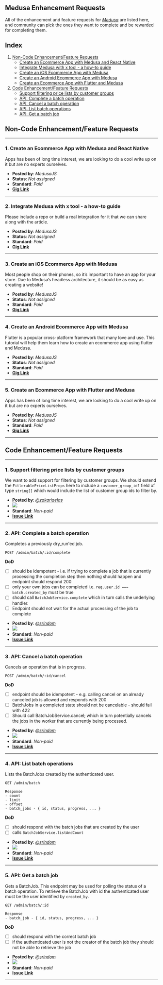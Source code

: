 ## Medusa Enhancement Requests

All of the enhancement and feature requests for *[Medusa](https://medusajs.com/)* are listed here, and community can pick the ones they want to complete and be rewarded for completing them.

## Index

1. [Non-Code Enhancement/Feature Requests](#non-code-enhancementfeature-requests)
    - [Create an Ecommerce App with Medusa and React Native](#1-create-an-ecommerce-app-with-medusa-and-react-native)
    - [Integrate Medusa with x tool - a how-to guide](#2-integrate-medusa-with-x-tool---a-how-to-guide)
    - [Create an iOS Ecommerce App with Medusa](#3-create-an-ios-ecommerce-app-with-medusa)
    - [Create an Android Ecommerce App with Medusa](#4-create-an-android-ecommerce-app-with-medusa)
    - [Create an Ecommerce App with Flutter and Medusa](#5-create-an-ecommerce-app-with-flutter-and-medusa)
2. [Code Enhancement/Feature Requests](#code-enhancementfeature-requests)
    - [Support filtering price lists by customer groups](#1-support-filtering-price-lists-by-customer-groups)
    - [API: Complete a batch operation](#2-api-complete-a-batch-operation)
    - [API: Cancel a batch operation](#3-api-cancel-a-batch-operation)
    - [API: List batch operations](#4-api-list-batch-operations)
    - [API: Get a batch job](#5-api-get-a-batch-job)

## Non-Code Enhancement/Feature Requests
---

### **1. Create an Ecommerce App with Medusa and React Native**

Apps has been of long time interest, we are looking to do a cool write up on it but are no experts ourselves.

  - **Posted by**: *MedusaJS*
  - **Status**: *Not assigned*
  - **Standard**: *Paid*
  - **[Gig Link](https://medusajs.notion.site/Topics-2653fe684b1a4640b94e253f1d6bc3d9?p=73825e914cc440d0b5e2e942d9a291e4)**

---

### **2. Integrate Medusa with x tool - a how-to guide**

Please include a repo or build a real integration for it that we can share along with the article.

  - **Posted by**: *MedusaJS*
  - **Status**: *Not assigned*
  - **Standard**: *Paid*
  - **[Gig Link](https://medusajs.notion.site/Topics-2653fe684b1a4640b94e253f1d6bc3d9?p=d17936d35e9441e9b95aec752bab638f)**

---

### **3. Create an iOS Ecommerce App with Medusa**

Most people shop on their phones, so it’s important to have an app for your store. Due to Medusa’s headless architecture, it should be as easy as creating a website!

  - **Posted by**: *MedusaJS*
  - **Status**: *Not assigned*
  - **Standard**: *Paid*
  - **[Gig Link](https://medusajs.notion.site/Topics-2653fe684b1a4640b94e253f1d6bc3d9?p=054a101c3b614daca6c1445c52c830fa)**

---

### **4. Create an Android Ecommerce App with Medusa**

Flutter is a popular cross-platform framework that many love and use. This tutorial will help them learn how to create an ecommerce app using flutter and Medusa.

  - **Posted by**: *MedusaJS*
  - **Status**: *Not assigned*
  - **Standard**: *Paid*
  - **[Gig Link](https://medusajs.notion.site/Topics-2653fe684b1a4640b94e253f1d6bc3d9?p=ac865d4ce2ff42d4934ee4c22a8c4619)**

---

### **5. Create an Ecommerce App with Flutter and Medusa**

Apps has been of long time interest, we are looking to do a cool write up on it but are no experts ourselves.

  - **Posted by**: *MedusaJS*
  - **Status**: *Not assigned*
  - **Standard**: *Paid*
  - **[Gig Link](https://medusajs.notion.site/Topics-2653fe684b1a4640b94e253f1d6bc3d9?p=73825e914cc440d0b5e2e942d9a291e4)**

---


## Code Enhancement/Feature Requests
---

### **1. Support filtering price lists by customer groups**

We want to add support for filtering by customer groups. We should extend the `FitlerablePriceListProps` here to include a `customer_group_id?` field of type `string[]` which would include the list of customer group ids to filter by.

  - **Posted by**: *[@zakariaelas](https://github.com/zakariaelas)*
  - <img src="https://img.shields.io/endpoint?url=https%3A%2F%2Faviyel-request-board.herokuapp.com%2Fmedusa%2F1286">
  - **Standard**: *Non-paid*
  - **[Issue Link](https://github.com/medusajs/medusa/issues/1286)**

---

### **2. API: Complete a batch operation**

Completes a previously dry_run'ed job.

```
POST /admin/batch/:id/complete
```
**DoD**
  - [ ] should be idempotent - i.e. if trying to complete a job that is currently processing the completion step then nothing should happen and endpoint should respond 200
  - [ ] only your own jobs can be completed i.e. `req.user.id === batch.created_by` must be true
  - [ ] should call `BatchJobService.complete` which in turn calls the underlying handler.
  - [ ] Endpoint should not wait for the actual processing of the job to complete

 - **Posted by**: *[@srindom](https://github.com/srindom)*
 - <img src="https://img.shields.io/endpoint?url=https%3A%2F%2Faviyel-request-board.herokuapp.com%2Fmedusa%2F1277">
 - **Standard**: *Non-paid*
 - **[Issue Link](https://github.com/medusajs/medusa/issues/1277)**

---

### **3. API: Cancel a batch operation**

 Cancels an operation that is in progress.

```
POST /admin/batch/:id/cancel
```
**DoD**
 - [ ] endpoint should be idempotent - e.g. calling cancel on an already canceled job is allowed and responds with 200
 - [ ] BatchJobs in a completed state should not be cancelable - should fail with 422
 - [ ] Should call BatchJobService.cancel; which in turn potentially cancels the jobs in the worker that are currently being processed.
 
 - **Posted by**: *[@srindom](https://github.com/srindom)*
 - <img src="https://img.shields.io/endpoint?url=https%3A%2F%2Faviyel-request-board.herokuapp.com%2Fmedusa%2F1276">
 - **Standard**: *Non-paid*
 - **[Issue Link](https://github.com/medusajs/medusa/issues/1276)**

---

### **4. API: List batch operations**

 Lists the BatchJobs created by the authenticated user.

```
GET /admin/batch

Response
- count
- limit
- offset
- batch_jobs - { id, status, progress, ... }
```
**DoD**
 - [ ] should respond with the batch jobs that are created by the user
 - [ ] calls `BatchJobService.listAndCount`
 
 - **Posted by**: *[@srindom](https://github.com/srindom)*
 - <img src="https://img.shields.io/endpoint?url=https%3A%2F%2Faviyel-request-board.herokuapp.com%2Fmedusa%2F1275">
 - **Standard**: *Non-paid*
 - **[Issue Link](https://github.com/medusajs/medusa/issues/1275)**

---

### **5. API: Get a batch job**

 Gets a BatchJob. This endpoint may be used for polling the status of a batch operation. To retrieve the BatchJob with id the authenticated user must be the user identified by `created_by`.

```
GET /admin/batch/:id

Response
- batch_job - { id, status, progress, ... }
```
**DoD**
 - [ ] should respond with the correct batch job
 - [ ] if the authenticated user is not the creator of the batch job they should not be able to retrieve the job
 
 - **Posted by**: *[@srindom](https://github.com/srindom)*
 - <img src="https://img.shields.io/endpoint?url=https%3A%2F%2Faviyel-request-board.herokuapp.com%2Fmedusa%2F1274">
 - **Standard**: *Non-paid*
 - **[Issue Link](https://github.com/medusajs/medusa/issues/1274)**

---
